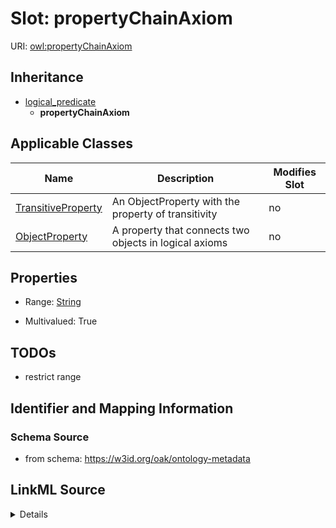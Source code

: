 

# Slot: propertyChainAxiom

URI: [owl:propertyChainAxiom](http://www.w3.org/2002/07/owl#propertyChainAxiom)




## Inheritance

* [logical_predicate](logical_predicate.md)
    * **propertyChainAxiom**






## Applicable Classes

| Name | Description | Modifies Slot |
| --- | --- | --- |
| [TransitiveProperty](TransitiveProperty.md) | An ObjectProperty with the property of transitivity |  no  |
| [ObjectProperty](ObjectProperty.md) | A property that connects two objects in logical axioms |  no  |







## Properties

* Range: [String](String.md)

* Multivalued: True





## TODOs

* restrict range

## Identifier and Mapping Information







### Schema Source


* from schema: https://w3id.org/oak/ontology-metadata




## LinkML Source

<details>
```yaml
name: propertyChainAxiom
todos:
- restrict range
from_schema: https://w3id.org/oak/ontology-metadata
rank: 1000
is_a: logical_predicate
slot_uri: owl:propertyChainAxiom
multivalued: true
alias: propertyChainAxiom
domain_of:
- ObjectProperty
range: string

```
</details>